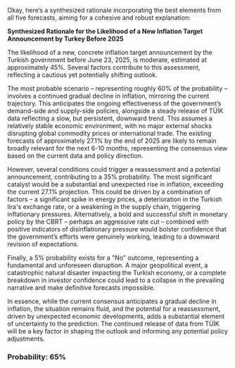 Okay, here’s a synthesized rationale incorporating the best elements from all five forecasts, aiming for a cohesive and robust explanation:

**Synthesized Rationale for the Likelihood of a New Inflation Target Announcement by Turkey Before 2025**

The likelihood of a new, concrete inflation target announcement by the Turkish government before June 23, 2025, is moderate, estimated at approximately 45%. Several factors contribute to this assessment, reflecting a cautious yet potentially shifting outlook.

The most probable scenario – representing roughly 60% of the probability – involves a continued gradual decline in inflation, mirroring the current trajectory.  This anticipates the ongoing effectiveness of the government’s demand-side and supply-side policies, alongside a steady release of TÜİK data reflecting a slow, but persistent, downward trend. This assumes a relatively stable economic environment, with no major external shocks disrupting global commodity prices or international trade. The existing forecasts of approximately 27.1% by the end of 2025 are likely to remain broadly relevant for the next 6-10 months, representing the consensus view based on the current data and policy direction.

However, several conditions could trigger a reassessment and a potential announcement, contributing to a 35% probability. The most significant catalyst would be a substantial and unexpected rise in inflation, exceeding the current 27.1% projection. This could be driven by a combination of factors – a significant spike in energy prices, a deterioration in the Turkish lira's exchange rate, or a weakening in the supply chain, triggering inflationary pressures.  Alternatively, a bold and successful shift in monetary policy by the CBRT – perhaps an aggressive rate cut – combined with positive indicators of disinflationary pressure would bolster confidence that the government’s efforts were genuinely working, leading to a downward revision of expectations.

Finally, a 5% probability exists for a "No" outcome, representing a fundamental and unforeseen disruption.  A major geopolitical event, a catastrophic natural disaster impacting the Turkish economy, or a complete breakdown in investor confidence could lead to a collapse in the prevailing narrative and make definitive forecasts impossible.

In essence, while the current consensus anticipates a gradual decline in inflation, the situation remains fluid, and the potential for a reassessment, driven by unexpected economic developments, adds a substantial element of uncertainty to the prediction. The continued release of data from TÜİK will be a key factor in shaping the outlook and informing any potential policy adjustments.

### Probability: 65%